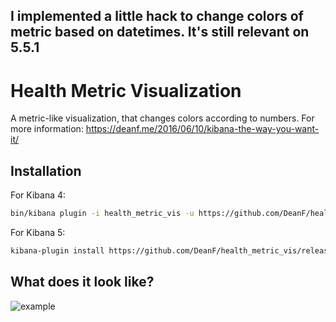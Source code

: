 ## I implemented a little hack to change colors of metric based on datetimes. It's still relevant on 5.5.1

# Health Metric Visualization
A metric-like visualization, that changes colors according to numbers. For more information: https://deanf.me/2016/06/10/kibana-the-way-you-want-it/

## Installation
For Kibana 4:
```bash
bin/kibana plugin -i health_metric_vis -u https://github.com/DeanF/health_metric_vis/releases/download/v0.3.1/health_metric_vis-0.3.1.zip
```
For Kibana 5:
```bash
kibana-plugin install https://github.com/DeanF/health_metric_vis/releases/download/v0.3.5/health_metric_vis-${KIBANA_VERSION}.zip
```


## What does it look like?
![example](https://cloud.githubusercontent.com/assets/1996272/15908144/d7a5d894-2dc8-11e6-90bc-4d7d0bb50c6d.gif)
